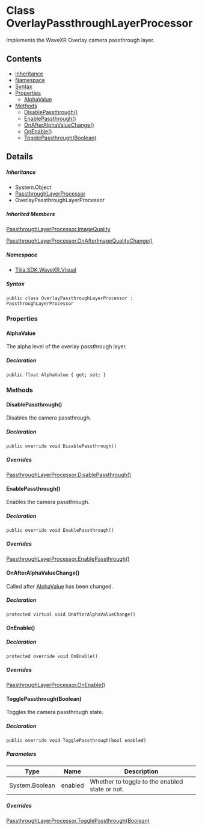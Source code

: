 # Class OverlayPassthroughLayerProcessor

Implements the WaveXR Overlay camera passthrough layer.

## Contents

* [Inheritance]
* [Namespace]
* [Syntax]
* [Properties]
  * [AlphaValue]
* [Methods]
  * [DisablePassthrough()]
  * [EnablePassthrough()]
  * [OnAfterAlphaValueChange()]
  * [OnEnable()]
  * [TogglePassthrough(Boolean)]

## Details

##### Inheritance

* System.Object
* [PassthroughLayerProcessor]
* OverlayPassthroughLayerProcessor

##### Inherited Members

[PassthroughLayerProcessor.ImageQuality]

[PassthroughLayerProcessor.OnAfterImageQualityChange()]

##### Namespace

* [Tilia.SDK.WaveXR.Visual]

##### Syntax

```
public class OverlayPassthroughLayerProcessor : PassthroughLayerProcessor
```

### Properties

#### AlphaValue

The alpha level of the overlay passthrough layer.

##### Declaration

```
public float AlphaValue { get; set; }
```

### Methods

#### DisablePassthrough()

Disables the camera passthrough.

##### Declaration

```
public override void DisablePassthrough()
```

##### Overrides

[PassthroughLayerProcessor.DisablePassthrough()]

#### EnablePassthrough()

Enables the camera passthrough.

##### Declaration

```
public override void EnablePassthrough()
```

##### Overrides

[PassthroughLayerProcessor.EnablePassthrough()]

#### OnAfterAlphaValueChange()

Called after [AlphaValue] has been changed.

##### Declaration

```
protected virtual void OnAfterAlphaValueChange()
```

#### OnEnable()

##### Declaration

```
protected override void OnEnable()
```

##### Overrides

[PassthroughLayerProcessor.OnEnable()]

#### TogglePassthrough(Boolean)

Toggles the camera passthrough state.

##### Declaration

```
public override void TogglePassthrough(bool enabled)
```

##### Parameters

| Type | Name | Description |
| --- | --- | --- |
| System.Boolean | enabled | Whether to toggle to the enabled state or not. |

##### Overrides

[PassthroughLayerProcessor.TogglePassthrough(Boolean)]

[PassthroughLayerProcessor]: PassthroughLayerProcessor.md
[PassthroughLayerProcessor.ImageQuality]: PassthroughLayerProcessor.md#Tilia_SDK_WaveXR_Visual_PassthroughLayerProcessor_ImageQuality
[PassthroughLayerProcessor.OnAfterImageQualityChange()]: PassthroughLayerProcessor.md#Tilia_SDK_WaveXR_Visual_PassthroughLayerProcessor_OnAfterImageQualityChange
[Tilia.SDK.WaveXR.Visual]: README.md
[PassthroughLayerProcessor.DisablePassthrough()]: PassthroughLayerProcessor.md#Tilia_SDK_WaveXR_Visual_PassthroughLayerProcessor_DisablePassthrough
[PassthroughLayerProcessor.EnablePassthrough()]: PassthroughLayerProcessor.md#Tilia_SDK_WaveXR_Visual_PassthroughLayerProcessor_EnablePassthrough
[AlphaValue]: OverlayPassthroughLayerProcessor.md#AlphaValue
[PassthroughLayerProcessor.OnEnable()]: PassthroughLayerProcessor.md#Tilia_SDK_WaveXR_Visual_PassthroughLayerProcessor_OnEnable
[PassthroughLayerProcessor.TogglePassthrough(Boolean)]: PassthroughLayerProcessor.md#Tilia_SDK_WaveXR_Visual_PassthroughLayerProcessor_TogglePassthrough_System_Boolean_
[Inheritance]: #Inheritance
[Namespace]: #Namespace
[Syntax]: #Syntax
[Properties]: #Properties
[AlphaValue]: #AlphaValue
[Methods]: #Methods
[DisablePassthrough()]: #DisablePassthrough
[EnablePassthrough()]: #EnablePassthrough
[OnAfterAlphaValueChange()]: #OnAfterAlphaValueChange
[OnEnable()]: #OnEnable
[TogglePassthrough(Boolean)]: #TogglePassthroughBoolean
